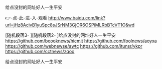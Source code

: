 
给点没封的网址好人一生平安




👉-点-此-进-入-观看  http://www.baidu.com/link?url=jHz8AcivB1yuSpc8sJSrNM3GjOR6OSPiMLRbBTcVT1O&wd




[随机段落3-
][随机段落2-
]给点没封的网址好人一生平安 https://github.com/beooknews/hicmit
https://github.com/foolnews/aoyxa
https://github.com/webnewse/awtc
https://github.com/itunsr/ykpr
https://github.com/cctnews/zqoo





给点没封的网址好人一生平安
